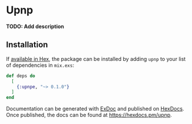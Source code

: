 # Upnp

**TODO: Add description**

## Installation

If [available in Hex](https://hex.pm/docs/publish), the package can be installed
by adding `upnp` to your list of dependencies in `mix.exs`:

```elixir
def deps do
  [
    {:upnpe, "~> 0.1.0"}
  ]
end
```

Documentation can be generated with [ExDoc](https://github.com/elixir-lang/ex_doc)
and published on [HexDocs](https://hexdocs.pm). Once published, the docs can
be found at <https://hexdocs.pm/upnp>.

